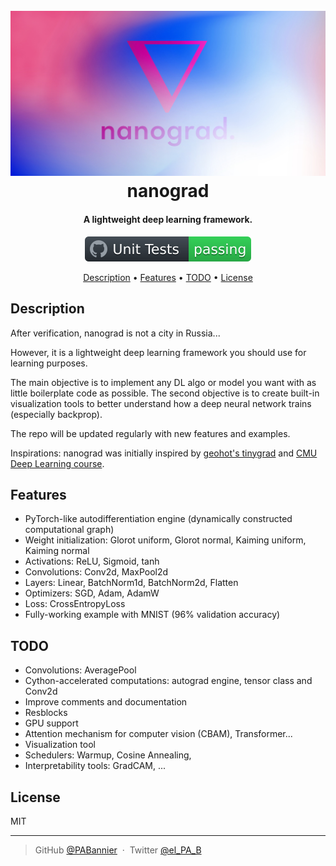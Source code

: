 <h1 align="center">
  <br>
  <a href="https://github.com/PABannier/nanograd"><img src="docs/logo.jpg" alt="Nanograd"></a>
  <br>
  nanograd
  <br>
</h1>

<h4 align="center">A lightweight deep learning framework.</h4>

<p align="center">
  <img src="docs/badge.svg">
</p>

<p align="center">
  <a href="#description">Description</a> •
  <a href="#features">Features</a> •
  <a href="#todo">TODO</a> •
  <a href="#license">License</a>
</p>


## Description

After verification, nanograd is not a city in Russia...

However, it is a lightweight deep learning framework you should use for learning purposes.

The main objective is to implement any DL algo or model you want with as little boilerplate code as possible. The second objective is to create built-in visualization tools to better understand how a deep neural network trains (especially backprop).

The repo will be updated regularly with new features and examples.

Inspirations: nanograd was initially inspired by [geohot's tinygrad](https://github.com/geohot/tinygrad) and [CMU Deep Learning course](http://deeplearning.cs.cmu.edu/F20/index.html).


## Features

- PyTorch-like autodifferentiation engine (dynamically constructed computational graph)
- Weight initialization: Glorot uniform, Glorot normal, Kaiming uniform, Kaiming normal
- Activations: ReLU, Sigmoid, tanh
- Convolutions: Conv2d, MaxPool2d
- Layers: Linear, BatchNorm1d, BatchNorm2d, Flatten
- Optimizers: SGD, Adam, AdamW
- Loss: CrossEntropyLoss
- Fully-working example with MNIST (96% validation accuracy)


## TODO

- Convolutions: AveragePool
- Cython-accelerated computations: autograd engine, tensor class and Conv2d
- Improve comments and documentation
- Resblocks
- GPU support
- Attention mechanism for computer vision (CBAM), Transformer...
- Visualization tool
- Schedulers: Warmup, Cosine Annealing, 
- Interpretability tools: GradCAM, ...


## License

MIT

---

> GitHub [@PABannier](https://github.com/PABannier) &nbsp;&middot;&nbsp;
> Twitter [@el_PA_B](https://twitter.com/el_PA_B)